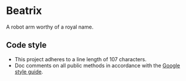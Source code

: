 # Beatrix
A robot arm worthy of a royal name.



## Code style
 * This project adheres to a line length of 107 characters.
 * Doc comments on all public methods in accordance with the [Google style guide](https://google.github.io/styleguide/pyguide.html).

